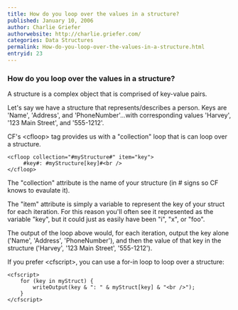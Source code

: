 ```yaml
---
title: How do you loop over the values in a structure?
published: January 10, 2006
author: Charlie Griefer
authorwebsite: http://charlie.griefer.com/
categories: Data Structures
permalink: How-do-you-loop-over-the-values-in-a-structure.html
entryid: 23
---
```


<h3>How do you loop over the values in a structure?</h3>

<p>
A structure is a complex object that is comprised of key-value pairs.  
</p>

<p>
Let's say we have a structure that represents/describes a person.  Keys are 'Name', 'Address', and 'PhoneNumber'...with corresponding values 'Harvey', '123 Main Street', and '555-1212'.
</p>

<p>
CF's &lt;cfloop&gt; tag provides us with a "collection" loop that is can loop over a structure.
</p>

<pre><code class="language-markup">&lt;cfloop collection=&quot;#myStructure#&quot; item=&quot;key&quot;&gt;
     #key#: #myStructure[key]#&lt;br /&gt;
&lt;/cfloop&gt;
</code></pre>

<p>
The "collection" attribute is the name of your structure (in # signs so CF knows to evaulate it).
</p>

<p>
The "item" attribute is simply a variable to represent the key of your struct for each iteration.  For this reason you'll often see it represented as the variable "key", but it could just as easily have been "i", "x", or "foo".
</p>

<p>
The output of the loop above would, for each iteration, output the key alone ('Name', 'Address', 'PhoneNumber'), and then the value of that key in the structure ('Harvey', '123 Main Street', '555-1212').
</p>

<p>
If you prefer &lt;cfscript&gt;, you can use a for-in loop to loop over a structure:
</p>

<pre><code class="language-markup">&lt;cfscript&gt;
	for (key in myStruct) {
		writeOutput(key &amp; &quot;: &quot; &amp; myStruct[key] &amp; &quot;&lt;br /&gt;&quot;);
	}
&lt;/cfscript&gt;
</code></pre>



